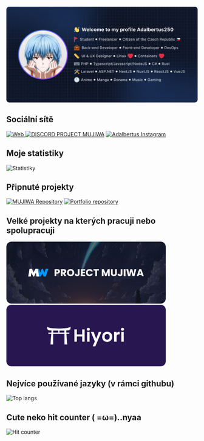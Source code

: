 <p align="center">
    <img src="/assets/img/banner.png" alt="Adalbertus Banner" />
</p>

<h2>Sociální sítě</h2>

<p>
    <a href="https://adalbertus.dev">
        <img src="https://img.shields.io/static/v1?label=WEB&message=odkaz&style=for-the-badge&color=blue" alt="Web" />
    </a>
    <a href="https://discord.mujiwa.cz"><img src="https://img.shields.io/static/v1?style=for-the-badge&logo=discord&label=DISCORD&message=odkaz&color=5865F2" alt="DISCORD PROJECT MUJIWA"/></a>
     <a href="https://instagram.com/adalbertus250"><img src="https://img.shields.io/static/v1?style=for-the-badge&logo=instagram&label=INSTAGRAM&message=odkaz&color=bd2c00" alt="Adalbertus Instagram"/></a>
</p>

<h2 >Moje statistiky</h2>

<p >
    <img src="https://github-readme-stats.vercel.app/api?username=adalbertus250&show_icons=true&theme=tokyonight" alt="Statistiky"
</p>

<h2>Připnuté projekty</h2>

<p>
    <a href="https://github.com/PROJECT-MUJIWA/MUJIWA"><img width="420px" src="https://github-readme-stats.vercel.app/api/pin/?username=PROJECT-MUJIWA&repo=MUJIWA&show_icons=true&theme=tokyonight" alt="MUJIWA Repository" /></a>
    <a href="https://github.com/Adalbertus250/portfolio"><img width="420px" src="https://github-readme-stats.vercel.app/api/pin/?username=adalbertus250&repo=portfolio&show_icons=true&theme=tokyonight" alt="Portfolio repository" /></a>
</p>

<h2>Velké projekty na kterých pracuji nebo spolupracuji </h2>

<p>
    <img width="420px" src="/assets/img/mw.png" alt="MUJIWA" />
    <img width="420px" src="/assets/img/hiyori.png" alt="Hiyori" />
</p>

<h2>Nejvíce používané jazyky (v rámci githubu)</h2>

<p>
    <img src="https://github-readme-stats.vercel.app/api/top-langs/?username=adalbertus250&show_icons=true&theme=tokyonight&layout=compact" alt="Top langs"
</p>

<h2>Cute neko hit counter ( =ω=)..nyaa</h2>

<p>
   <img src="https://count.ayaya.beauty/get/@Adalbertus250?theme=gelbooru" alt="Hit counter" />
</p>
